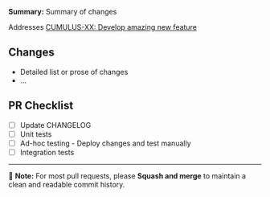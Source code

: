 **Summary:** Summary of changes

Addresses [CUMULUS-XX: Develop amazing new feature](https://bugs.earthdata.nasa.gov/browse/CUMULUS-XXX)

## Changes

* Detailed list or prose of changes
* ...

## PR Checklist

- [ ] Update CHANGELOG
- [ ] Unit tests
- [ ] Ad-hoc testing - Deploy changes and test manually
- [ ] Integration tests

---
📝 **Note:**
For most pull requests, please **Squash and merge** to maintain a clean and readable commit history.
